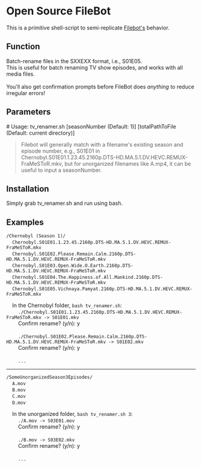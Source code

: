 # Open Source FileBot
This is a primitive shell-script to semi-replicate [Filebot's](https://www.filebot.net/) behavior.

## Function
Batch-rename files in the SXXEXX format, i.e., S01E05. 
<br>This is useful for batch renaming TV show episodes, and works with all media files.
<br><br>You'll also get confirmation prompts before FileBot does *anything* to reduce irregular errors!

## Parameters
\# Usage: tv_renamer.sh [seasonNumber (Default: 1)] [totalPathToFile (Default: current directory)]
>Filebot will generally match with a filename's existing season and episode number, e.g., S01E01 in Chernobyl.S01E01.1.23.45.2160p.DTS-HD.MA.5.1.DV.HEVC.REMUX-FraMeSToR.mkv,
but for unorganized filenames like A.mp4, it can be useful to input a seasonNumber.

## Installation
Simply grab tv_renamer.sh and run using bash.

## Examples
`/Chernobyl (Season 1)/`
   <br>&nbsp;&nbsp;&nbsp;&nbsp;`Chernobyl.S01E01.1.23.45.2160p.DTS-HD.MA.5.1.DV.HEVC.REMUX-FraMeSToR.mkv`
   <br>&nbsp;&nbsp;&nbsp;&nbsp;`Chernobyl.S01E02.Please.Remain.Calm.2160p.DTS-HD.MA.5.1.DV.HEVC.REMUX-FraMeSToR.mkv`
   <br>&nbsp;&nbsp;&nbsp;&nbsp;`Chernobyl.S01E03.Open.Wide.O.Earth.2160p.DTS-HD.MA.5.1.DV.HEVC.REMUX-FraMeSToR.mkv`
   <br>&nbsp;&nbsp;&nbsp;&nbsp;`Chernobyl.S01E04.The.Happiness.of.All.Mankind.2160p.DTS-HD.MA.5.1.DV.HEVC.REMUX-FraMeSToR.mkv`
   <br>&nbsp;&nbsp;&nbsp;&nbsp;`Chernobyl.S01E05.Vichnaya.Pamyat.2160p.DTS-HD.MA.5.1.DV.HEVC.REMUX-FraMeSToR.mkv`

&nbsp;&nbsp;&nbsp;&nbsp;In the Chernobyl folder, `bash tv_renamer.sh`:
<br>&nbsp;&nbsp;&nbsp;&nbsp;&nbsp;&nbsp;&nbsp;&nbsp;`./Chernobyl.S01E01.1.23.45.2160p.DTS-HD.MA.5.1.DV.HEVC.REMUX-FraMeSToR.mkv -> S01E01.mkv`
<br>&nbsp;&nbsp;&nbsp;&nbsp;&nbsp;&nbsp;&nbsp;&nbsp;Confirm rename? (y/n): y
<br>
<br>&nbsp;&nbsp;&nbsp;&nbsp;&nbsp;&nbsp;&nbsp;&nbsp;`./Chernobyl.S01E02.Please.Remain.Calm.2160p.DTS-HD.MA.5.1.DV.HEVC.REMUX-FraMeSToR.mkv -> S01E02.mkv`
<br>&nbsp;&nbsp;&nbsp;&nbsp;&nbsp;&nbsp;&nbsp;&nbsp;Confirm rename? (y/n): y
<br>
<br>&nbsp;&nbsp;&nbsp;&nbsp;&nbsp;&nbsp;&nbsp;&nbsp;`...`
<br>

---	

`/SomeUnorganizedSeason3Episodes/`
<br>&nbsp;&nbsp;&nbsp;&nbsp;`A.mov`
<br>&nbsp;&nbsp;&nbsp;&nbsp;`B.mov`
<br>&nbsp;&nbsp;&nbsp;&nbsp;`C.mov`
<br>&nbsp;&nbsp;&nbsp;&nbsp;`D.mov`

&nbsp;&nbsp;&nbsp;&nbsp;In the unorganized folder, `bash tv_renamer.sh 3`:
<br>&nbsp;&nbsp;&nbsp;&nbsp;&nbsp;&nbsp;&nbsp;&nbsp;`./A.mov -> S03E01.mov`
<br>&nbsp;&nbsp;&nbsp;&nbsp;&nbsp;&nbsp;&nbsp;&nbsp;Confirm rename? (y/n): y
<br>
<br>&nbsp;&nbsp;&nbsp;&nbsp;&nbsp;&nbsp;&nbsp;&nbsp;`./B.mov -> S03E02.mkv`
<br>&nbsp;&nbsp;&nbsp;&nbsp;&nbsp;&nbsp;&nbsp;&nbsp;Confirm rename? (y/n): y
<br>
<br>&nbsp;&nbsp;&nbsp;&nbsp;&nbsp;&nbsp;&nbsp;&nbsp;`...`
